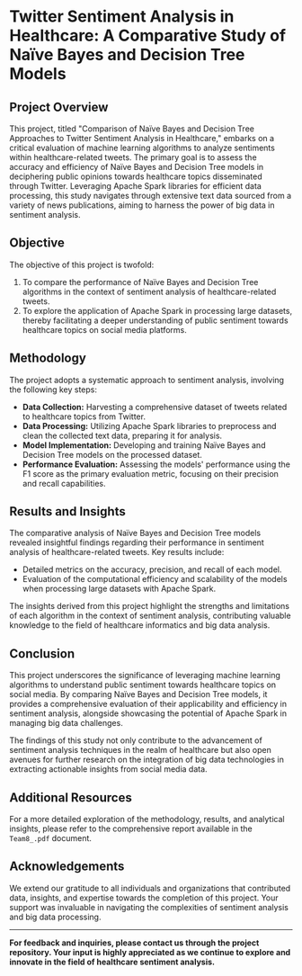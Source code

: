 # Twitter Sentiment Analysis in Healthcare: A Comparative Study of Naïve Bayes and Decision Tree Models

## Project Overview

This project, titled "Comparison of Naïve Bayes and Decision Tree Approaches to Twitter Sentiment Analysis in Healthcare," embarks on a critical evaluation of machine learning algorithms to analyze sentiments within healthcare-related tweets. The primary goal is to assess the accuracy and efficiency of Naïve Bayes and Decision Tree models in deciphering public opinions towards healthcare topics disseminated through Twitter. Leveraging Apache Spark libraries for efficient data processing, this study navigates through extensive text data sourced from a variety of news publications, aiming to harness the power of big data in sentiment analysis.

## Objective

The objective of this project is twofold:
1. To compare the performance of Naïve Bayes and Decision Tree algorithms in the context of sentiment analysis of healthcare-related tweets.
2. To explore the application of Apache Spark in processing large datasets, thereby facilitating a deeper understanding of public sentiment towards healthcare topics on social media platforms.

## Methodology

The project adopts a systematic approach to sentiment analysis, involving the following key steps:
- **Data Collection:** Harvesting a comprehensive dataset of tweets related to healthcare topics from Twitter.
- **Data Processing:** Utilizing Apache Spark libraries to preprocess and clean the collected text data, preparing it for analysis.
- **Model Implementation:** Developing and training Naïve Bayes and Decision Tree models on the processed dataset.
- **Performance Evaluation:** Assessing the models' performance using the F1 score as the primary evaluation metric, focusing on their precision and recall capabilities.

## Results and Insights

The comparative analysis of Naïve Bayes and Decision Tree models revealed insightful findings regarding their performance in sentiment analysis of healthcare-related tweets. Key results include:
- Detailed metrics on the accuracy, precision, and recall of each model.
- Evaluation of the computational efficiency and scalability of the models when processing large datasets with Apache Spark.

The insights derived from this project highlight the strengths and limitations of each algorithm in the context of sentiment analysis, contributing valuable knowledge to the field of healthcare informatics and big data analysis.

## Conclusion

This project underscores the significance of leveraging machine learning algorithms to understand public sentiment towards healthcare topics on social media. By comparing Naïve Bayes and Decision Tree models, it provides a comprehensive evaluation of their applicability and efficiency in sentiment analysis, alongside showcasing the potential of Apache Spark in managing big data challenges. 

The findings of this study not only contribute to the advancement of sentiment analysis techniques in the realm of healthcare but also open avenues for further research on the integration of big data technologies in extracting actionable insights from social media data.

## Additional Resources

For a more detailed exploration of the methodology, results, and analytical insights, please refer to the comprehensive report available in the `Team8_.pdf` document.

## Acknowledgements

We extend our gratitude to all individuals and organizations that contributed data, insights, and expertise towards the completion of this project. Your support was invaluable in navigating the complexities of sentiment analysis and big data processing.

---

**For feedback and inquiries, please contact us through the project repository. Your input is highly appreciated as we continue to explore and innovate in the field of healthcare sentiment analysis.**
